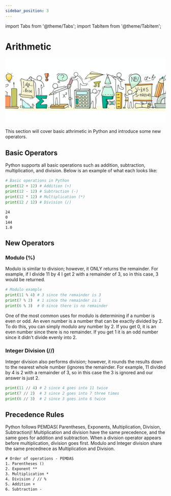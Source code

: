 ```yaml
---
sidebar_position: 3
---
```

import Tabs from '@theme/Tabs';
import TabItem from '@theme/TabItem';

# Arithmetic

![Math](/img/math.jpeg)

This section will cover basic athrimetic in Python and introduce some new operators. 

## Basic Operators

Python supports all basic operations such as addition, subtraction, multiplication, and division. Below is an example of what each looks like: 

<Tabs>
<TabItem value="Code" label="Code" default>

```python
# Basic operations in Python
print(12 + 12) # Addition (+)
print(12 - 12) # Subtraction (-)
print(12 * 12) # Multiplication (*)
print(12 / 12) # Division (/)
```

</TabItem>

<TabItem value="Output" label="Output">

```
24
0
144
1.0
```

</TabItem>
</Tabs>

## New Operators

### Modulo (%)

Modulo is similar to division; however, it ONLY returns the remainder. For example, if I divide 11 by 4 I get 2 with a remainder of 3, so in this case, 3 would be returned. 

```python
# Modulo example
print(11 % 4) # 3 since the remainder is 3
print(7 % 2)  # 1 since the remainder is 1
print(6 % 3)  # 0 since there is no remainder
```

One of the most common uses for modulo is determining if a number is even or odd. An even number is a number that can be exactly divided by 2. To do this, you can simply modulo any number by 2. If you get 0, it is an even number since there is no remainder. If you get 1 it is an odd number since it didn't divide evenly into 2. 

### Integer Division (//)
Integer division also performs division; however, it rounds the results down to the nearest whole number (ignores the remainder. For example, 11 divided by 4 is 2 with a remainder of 3, so in this case the 3 is ignored and our answer is just 2.

```python
print(11 // 4) # 2 since 4 goes into 11 twice
print(7 // 2)  # 3 since 2 goes into 7 three times
print(6 // 3)  # 2 since 3 goes into 6 twice
```

## Precedence Rules

Python follows PEMDAS( Parentheses, Exponents, Multiplication, Division, Subtraction)! Multiplication and division have the same precedence, and the same goes for addition and subtraction. When a division operator appears before multiplication, division goes first. Modulo and Integer division share the same precednece as Multiplication and Division.

```
# Order of operations - PEMDAS
1. Parentheses ()
2. Exponent **
3. Multiplication *
4. Division / // %
5. Addition +
6. Subtraction - 
```
